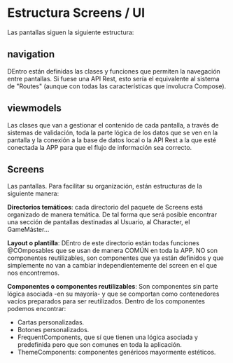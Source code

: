 # Estructura Screens / UI

Las pantallas siguen la siguiente estructura:

## navigation

DEntro están definidas las clases y funciones que permiten la navegación entre pantallas. Si fuese una API Rest, esto sería el equivalente al sistema de "Routes" (aunque con todas las características que involucra Compose).

## viewmodels

Las clases que van a gestionar el contenido de cada pantalla, a través de sistemas de validación, toda la parte lógica de los datos que se ven en la pantalla y la conexión a la base de datos local o la API Rest a la que esté conectada la APP para que el flujo de información sea correcto.

## Screens

Las pantallas. Para facilitar su organización, están estructuras de la siguiente manera:

**Directorios temáticos**: cada directorio del paquete de Screens está organizado de manera temática. De tal forma que será posible encontrar una sección de pantallas destinadas al Usuario, al Character, el GameMáster...

**Layout o plantilla**: DEntro de este directorio están todas funciones @COmposables que se usan de manera COMÚN en toda la APP. NO son componentes reutilizables, son componentes que ya están definidos y que simplemente no van a cambiar independientemente del screen en el que nos encontremos.

 **Componentes o componentes reutilizables**: Son componentes sin parte lógica asociada -en su mayoría- y que se comportan como contenedores vacíos preparados para ser reutilizados. Dentro de los componentes podemos encontrar:

- Cartas personalizadas.
- Botones personalizados.
- FrequentComponents, que sí que tienen una lógica asociada y predefinida pero que son comunes en toda la aplicación.
- ThemeComponents: componentes genéricos mayormente estéticos.




